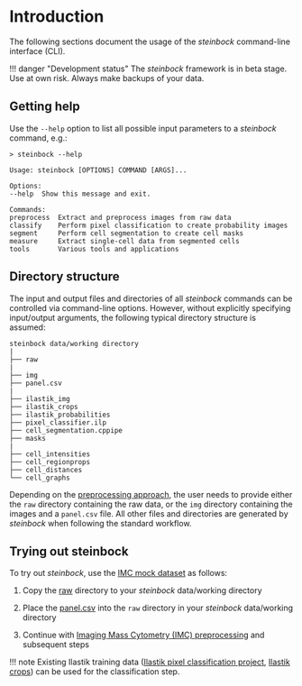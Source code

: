 # Introduction

The following sections document the usage of the *steinbock* command-line interface (CLI).

!!! danger "Development status"
    The *steinbock* framework is in beta stage. Use at own risk. Always make backups of your data.

## Getting help

Use the `--help` option to list all possible input parameters to a *steinbock* command, e.g.:

    > steinbock --help

    Usage: steinbock [OPTIONS] COMMAND [ARGS]...

    Options:
    --help  Show this message and exit.

    Commands:
    preprocess  Extract and preprocess images from raw data
    classify    Perform pixel classification to create probability images
    segment     Perform cell segmentation to create cell masks
    measure     Extract single-cell data from segmented cells
    tools       Various tools and applications

## Directory structure

The input and output files and directories of all *steinbock* commands can be controlled via command-line options. However, without explicitly specifying input/output arguments, the following typical directory structure is assumed:

    steinbock data/working directory
    |
    ├── raw
    |
    ├── img
    ├── panel.csv
    |
    ├── ilastik_img
    ├── ilastik_crops
    ├── ilastik_probabilities
    ├── pixel_classifier.ilp
    ├── cell_segmentation.cppipe
    ├── masks
    |
    ├── cell_intensities
    ├── cell_regionprops
    ├── cell_distances
    └── cell_graphs

Depending on the [preprocessing approach](/cli/preprocessing/), the user needs to provide either the `raw` directory containing the raw data, or the `img` directory containing the images and a `panel.csv` file. All other files and directories are generated by *steinbock* when following the standard workflow.

## Trying out steinbock

To try out *steinbock*, use the [IMC mock dataset](https://github.com/BodenmillerGroup/TestData/tree/main/datasets/210308_ImcTestData) as follows:

  1. Copy the [raw](https://github.com/BodenmillerGroup/TestData/tree/main/datasets/210308_ImcTestData/raw) directory to your *steinbock* data/working directory

  2. Place the [panel.csv](https://github.com/BodenmillerGroup/TestData/blob/main/datasets/210308_ImcTestData/panel.csv) into the `raw` directory in your *steinbock* data/working directory

  3. Continue with [Imaging Mass Cytometry (IMC) preprocessing](/cli/preprocessing/#imaging-mass-cytometry-imc) and subsequent steps

!!! note
    Existing Ilastik training data ([Ilastik pixel classification project](https://github.com/BodenmillerGroup/TestData/blob/main/datasets/210308_ImcTestData/ilastik.ilp), [Ilastik crops](https://github.com/BodenmillerGroup/TestData/tree/main/datasets/210308_ImcTestData/analysis/ilastik)) can be used for the classification step.

